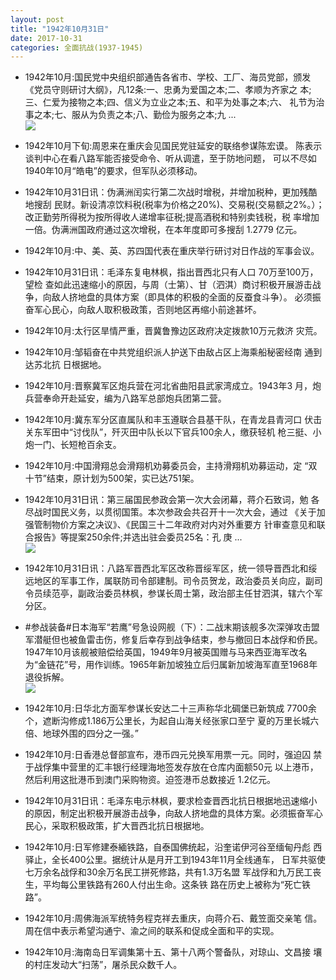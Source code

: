 ```yaml
---
layout: post
title: "1942年10月31日"
date: 2017-10-31
categories: 全面抗战(1937-1945)
---
```


<meta name="referrer" content="no-referrer" />

- 1942年10月:国民党中央组织部通告各省市、学校、工厂、海员党部，颁发 《党员守则研讨大纲》，凡12条:一、忠勇为爱国之本;二、孝顺为齐家之 本;三、仁爱为接物之本;四、信义为立业之本;五、和平为处事之本;六、 礼节为治事之本;七、服从为负责之本;八、勤俭为服务之本;九 ... <br/><img src="https://wx3.sinaimg.cn/large/aca367d8ly1fl1ryt11grj20c809z3yk.jpg" />

- 1942年10月下旬:周恩来在重庆会见国民党驻延安的联络参谋陈宏谟。 陈表示谈判中心在看八路军能否接受命令、听从调遣，至于防地问题， 可以不尽如1940年10月“皓电”的要求，但军队必须移动。 

- 1942年10月31日讯：伪满洲闰实行第二次战时增税，并增加税种，更加残酷地搜刮 民财。新设清凉饮料税(税率为价格之20%)、交易税(交易额之2%。）； 改正勤劳所得税为按所得收人递增率征税;提高酒税和特别卖钱税，税 率增加一倍。伪满洲国政府通过这次增税，在本年度即可多搜刮 1.2779 亿元。 

- 1942年10月:中、美、英、苏四国代表在重庆举行研讨对日作战的军事会议。 

- 1942年10月31日讯：毛泽东复电林枫，指出晋西北只有人口 70万至100万，望检 查如此迅速缩小的原因，与周（士第）、甘（泗淇）商讨积极开展游击战 争，向敌人挤地盘的具体方案（即具体的积极的全面的反蚕食斗争）。 必须振奋军心民心，向敌人取积极政策，否则地区再缩小前途甚坏。 

- 1942年10月:太行区旱情严重，晋冀鲁豫边区政府决定拨款10万元救济 灾荒。 

- 1942年10月:邹韬奋在中共党组织派人护送下由敌占区上海乘船秘密经南 通到达苏北抗 日根据地。 

- 1942年10月:晋察冀军区炮兵营在河北省曲阳县武家湾成立。1943年3 月，炮兵营奉命开赴延安，编为八路军总部炮兵团第二营。 

- 1942年10月:冀东军分区直属队和丰玉遵联合县基干队，在青龙县青河口 伏击关东军田中“讨伐队”，歼灭田中队长以下官兵100余人，缴获轻机 枪三挺、小炮一门、长短枪百余支。 

- 1942年10月:中国滑翔总会滑翔机劝募委员会，主持滑翔机劝募运动，定 “双十节”结束，原计划为500架，实已达751架。 

- 1942年10月31日讯：第三届国民参政会第一次大会闭幕，蒋介石致词，勉 各尽战时国民义务，以贯彻国策。本次参政会共召开十一次大会，通过 《关于加强管制物价方案之决议》、《民国三十二年政府对内对外重要方 针审查意见和联合报告》等提案250余件;并选出驻会委员25名：孔 庚 ... <br/><img src="https://wx1.sinaimg.cn/large/aca367d8ly1fl1amwdfn5j20c80bxt8u.jpg" />

- 1942年10月31日讯：八路军晋西北军区改称晋绥军区，统一领导晋西北和绥远地区的军事工作，属联防司令部建制。司令员贺龙，政治委员关向应，副司令员续范亭，副政治委员林枫，参谋长周士第，政治部主任甘泗淇，辖六个军分区。 

- #参战装备#日本海军“若鹰”号急设网舰（下）：二战末期该舰多次深弹攻击盟军潜艇但也被鱼雷击伤，修复后幸存到战争结束，参与撤回日本战俘和侨民。1947年10月该舰被赔偿给英国，1949年9月被英国赠与马来西亚海军改名为“金链花”号，用作训练。1965年新加坡独立后归属新加坡海军直至1968年退役拆解。 <br/><img src="https://wx1.sinaimg.cn/large/aca367d8ly1fl17613ah4j20dc06t0tg.jpg" />

- 1942年10月:日华北方面军参谋长安达二十三声称华北碉堡已新筑成 7700余个，遮断沟修成1.186万公里长，为起自山海关经张家口至宁 夏的万里长城六倍、地球外围的四分之一强。” 

- 1942年10月:日香港总督部宣布，港币四元兑换军用票一元。同时，强迫囚 禁于战俘集中营里的汇丰银行经理海地签发存放在仓库内面额50元 以上港币，然后利用这批港币到澳门采购物资。迫签港币总数接近 1.2亿元。 

- 1942年10月31日讯：毛泽东电示林枫，要求检查晋西北抗日根据地迅速缩小的原因，制定出积极开展游击战争，向敌人挤地盘的具体方案。必须振奋军心民心，采取积极政策，扩大晋西北抗日根据地。 

- 1942年10月:日军修建泰緬铁路，自泰国佛统起，沿奎诺伊河谷至缅甸丹彪 西驿止，全长400公里。据统计从是月开工到1943年11月全线通车， 日军共驱使七万余名战俘和30余万名民工拼死修路，共有1.3万名盟 军战俘和九万民工丧生，平均每公里铁路有260人付出生命。这条铁 路在历史上被称为“死亡铁路”。 

- 1942年10月:周佛海派军统特务程克祥去重庆，向蒋介石、戴笠面交亲笔 信。周在信中表示希望沟通宁、渝之间的联系和促成全面和平的实现。 

- 1942年10月:海南岛日军调集第十五、第十八两个警备队，对琼山、文昌接 壤的村庄发动大“扫荡”，屠杀民众数千人。 

